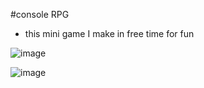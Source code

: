 #console RPG
* this mini game I make in free time for fun

![image](https://github.com/mike-mp3/consoleRPG/assets/73157813/06d9a3f8-60d9-465b-8da7-eb1f1a66d2f7)

![image](https://github.com/mike-mp3/consoleRPG/assets/73157813/36d76744-f6f6-48f5-9a0f-8c3c4bb61fde)
